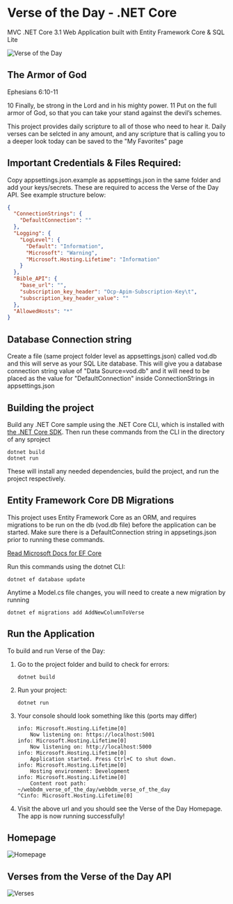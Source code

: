 # Verse of the Day - .NET Core 
MVC .NET Core 3.1 Web Application built with Entity Framework Core
& SQL Lite

![Verse of the Day](https://user-images.githubusercontent.com/13399339/111725456-18769180-8835-11eb-89de-ea1c1446b83a.png)
## The Armor of God

Ephesians 6:10-11

10 Finally, be strong in the Lord and in his mighty power. 11 Put on the full armor of God, so that you can take your stand against the devil’s schemes.

This project provides daily scripture to all of those who need to hear it. Daily verses can be selcted in any amount, and any scripture that is calling you to a deeper look today can be saved to the "My Favorites" page

## Important Credentials & Files Required:
Copy appsettings.json.example as appsettings.json in the same folder
and add your keys/secrets. These are required to access the Verse of the Day API. See example structure below:
```json
{
  "ConnectionStrings": {
    "DefaultConnection": ""
  },
  "Logging": {
    "LogLevel": {
      "Default": "Information",
      "Microsoft": "Warning",
      "Microsoft.Hosting.Lifetime": "Information"
    }
  },
  "Bible_API": {
    "base_url": "",
    "subscription_key_header": "Ocp-Apim-Subscription-Key\t",
    "subscription_key_header_value": ""
  },
  "AllowedHosts": "*"
}
```
## Database Connection string
Create a file (same project folder level as appsettings.json) called vod.db and this will serve as your SQL Lite database. This will give you a database connection string value of "Data Source=vod.db" and it will need to be placed as the value for "DefaultConnection" inside ConnectionStrings in appsettings.json

## Building the project
Build any .NET Core sample using the .NET Core CLI, which is installed with [the .NET Core SDK](https://www.microsoft.com/net/download). Then run
these commands from the CLI in the directory of any sproject
```console
dotnet build
dotnet run
```

These will install any needed dependencies, build the project, and run
the project respectively.

## Entity Framework Core DB Migrations
This project uses Entity Framework Core as an ORM, and requires migrations to be run on the db (vod.db file) before the application can be started. Make sure there is a DefaultConnection string in appsetings.json prior to running these commands. 

[Read Microsoft Docs for EF Core](https://docs.microsoft.com/en-us/ef/core/managing-schemas/migrations/?tabs=dotnet-core-cli)

Run this commands using the dotnet CLI:
```console
dotnet ef database update
```
Anytime a Model.cs file changes, you will need to create a new migration by running
```console
dotnet ef migrations add AddNewColumnToVerse
```

## Run the Application
To build and run Verse of the Day:

1. Go to the project folder and build to check for errors:

    ```console
    dotnet build
    ```

2. Run your project:

    ```console
    dotnet run
    ```

3. Your console should look something like this (ports may differ)
    ```console
    info: Microsoft.Hosting.Lifetime[0]
        Now listening on: https://localhost:5001
    info: Microsoft.Hosting.Lifetime[0]
        Now listening on: http://localhost:5000
    info: Microsoft.Hosting.Lifetime[0]
        Application started. Press Ctrl+C to shut down.
    info: Microsoft.Hosting.Lifetime[0]
        Hosting environment: Development
    info: Microsoft.Hosting.Lifetime[0]
        Content root path: ~/webbdm_verse_of_the_day/webbdm_verse_of_the_day
    ^Cinfo: Microsoft.Hosting.Lifetime[0]
    ```

4. Visit the above url and you should see the Verse of the Day Homepage. The app is now running successfully!
## Homepage
 ![Homepage](https://user-images.githubusercontent.com/13399339/111725456-18769180-8835-11eb-89de-ea1c1446b83a.png)
## Verses from the Verse of the Day API
![Verses](https://user-images.githubusercontent.com/13399339/111725501-2d532500-8835-11eb-865d-a38b2949984b.png)